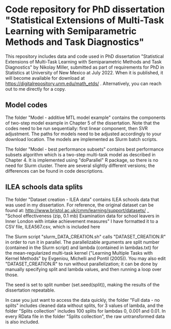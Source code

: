 # Code repository for PhD dissertation "Statistical Extensions of Multi-Task Learning with Semiparametric Methods and Task Diagnostics"

This repository includes data and code used in PhD dissertation "Statistical Extensions of Multi-Task Learning with Semiparametric Methods and Task Diagnostics" by Nikolay Miller, submitted as part of requirements for PhD in Statistics at University of New Mexico at July 2022. When it is published, it will become available for download at https://digitalrepository.unm.edu/math_etds/ . Alternatively, you can reach out to me directly for a copy.

## Model codes

The folder "Model - additive MTL model example" contains the components of two-step model example in Chapter 5 of the dissertation. Note that the codes need to be run sequentially: first linear component, then SVR adjustment. The paths for models need to be adjusted accordingly to your download location. The models are implemented as Slurm batch scripts.

The folder "Model - best performance subsets" contains best performance subsets algorithm which is a two-step multi-task model as described in Chapter 4. It is implemented using "doParallel" R package, so there is no need for Slurm cluster. There are several slightly different versions; the differences can be found in code descriptions.

## ILEA schools data splits

The folder "Dataset creation - ILEA data" contains ILEA schools data that was used in my dissertation. For reference, the original dataset can be found at:
http://www.bristol.ac.uk/cmm/learning/support/datasets/ _
"School effectiveness (zip, 0.1 mb) Examination data for school leavers in Inner London with intake achievement measures"
I have formatted it to a CSV file, ILEA567.csv, which is included here

The Slurm script "slurm_DATA_CREATION.sh" calls "DATASET_CREATION.R" in order to run it in parallel. The parallelizable arguments are split number (contained in the Slurm script) and lambda (contained in lambdas.txt) for the mean-regularized multi-task kernel ("Learning Multiple Tasks with Kernel Methods" by Evgeniou, Michelli and Pontil (2005)). You may also edit "DATASET_CREATION.R" to run without parallelization; it can be done by manually specifying split and lambda values, and then running a loop over those.

The seed is set to split number (set.seed(split)), making the results of the dissertation repeatable.

In case you just want to access the data quickly, the folder "Full data - no splits" includes cleaned data without splits, for 3 values of lambda, and the folder "Splits collection" includes 100 splits for lambdas 0, 0.001 and 0.01. In every RData file in the folder "Splits collection", the raw untransformed data is also included.
